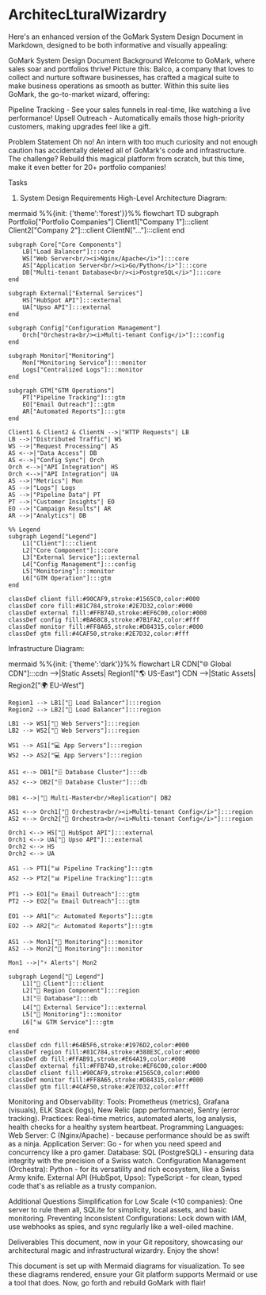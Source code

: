 # ArchitecLturalWizardry

Here's an enhanced version of the GoMark System Design Document in Markdown, designed to be both informative and visually appealing:

GoMark System Design Document
Background
Welcome to GoMark, where sales soar and portfolios thrive! Picture this: Balco, a company that loves to collect and nurture software businesses, has crafted a magical suite to make business operations as smooth as butter. Within this suite lies GoMark, the go-to-market wizard, offering:

Pipeline Tracking - See your sales funnels in real-time, like watching a live performance!
Upsell Outreach - Automatically emails those high-priority customers, making upgrades feel like a gift.

Problem Statement
Oh no! An intern with too much curiosity and not enough caution has accidentally deleted all of GoMark's code and infrastructure. The challenge? Rebuild this magical platform from scratch, but this time, make it even better for 20+ portfolio companies!

Tasks
1. System Design
Requirements
High-Level Architecture Diagram:

mermaid
%%{init: {'theme':'forest'}}%%
flowchart TD
    subgraph Portfolio["Portfolio Companies"]
        Client1["Company 1"]:::client
        Client2["Company 2"]:::client
        ClientN["..."]:::client
    end
    
    subgraph Core["Core Components"]
        LB["Load Balancer"]:::core
        WS["Web Server<br/><i>Nginx/Apache</i>"]:::core
        AS["Application Server<br/><i>Go/Python</i>"]:::core
        DB["Multi-tenant Database<br/><i>PostgreSQL</i>"]:::core
    end
    
    subgraph External["External Services"]
        HS["HubSpot API"]:::external
        UA["Upso API"]:::external
    end
    
    subgraph Config["Configuration Management"]
        Orch["Orchestra<br/><i>Multi-tenant Config</i>"]:::config
    end
    
    subgraph Monitor["Monitoring"]
        Mon["Monitoring Service"]:::monitor
        Logs["Centralized Logs"]:::monitor
    end
    
    subgraph GTM["GTM Operations"]
        PT["Pipeline Tracking"]:::gtm
        EO["Email Outreach"]:::gtm
        AR["Automated Reports"]:::gtm
    end

    Client1 & Client2 & ClientN -->|"HTTP Requests"| LB
    LB -->|"Distributed Traffic"| WS
    WS -->|"Request Processing"| AS
    AS <-->|"Data Access"| DB
    AS <-->|"Config Sync"| Orch
    Orch <-->|"API Integration"| HS
    Orch <-->|"API Integration"| UA
    AS -->|"Metrics"| Mon
    AS -->|"Logs"| Logs
    AS -->|"Pipeline Data"| PT
    PT -->|"Customer Insights"| EO
    EO -->|"Campaign Results"| AR
    AR -->|"Analytics"| DB

    %% Legend
    subgraph Legend["Legend"]
        L1["Client"]:::client
        L2["Core Component"]:::core
        L3["External Service"]:::external
        L4["Config Management"]:::config
        L5["Monitoring"]:::monitor
        L6["GTM Operation"]:::gtm
    end

    classDef client fill:#90CAF9,stroke:#1565C0,color:#000
    classDef core fill:#81C784,stroke:#2E7D32,color:#000
    classDef external fill:#FFB74D,stroke:#EF6C00,color:#000
    classDef config fill:#BA68C8,stroke:#7B1FA2,color:#fff
    classDef monitor fill:#FF8A65,stroke:#D84315,color:#000
    classDef gtm fill:#4CAF50,stroke:#2E7D32,color:#fff

Infrastructure Diagram:

mermaid
%%{init: {'theme':'dark'}}%%
flowchart LR
    CDN["🌐 Global CDN"]:::cdn -->|Static Assets| Region1["🌎 US-East"]
    CDN -->|Static Assets| Region2["🌍 EU-West"]
    
    Region1 --> LB1["🔄 Load Balancer"]:::region
    Region2 --> LB2["🔄 Load Balancer"]:::region
    
    LB1 --> WS1["🔧 Web Servers"]:::region
    LB2 --> WS2["🔧 Web Servers"]:::region
    
    WS1 --> AS1["💻 App Servers"]:::region
    WS2 --> AS2["💻 App Servers"]:::region
    
    AS1 <--> DB1["🗄️ Database Cluster"]:::db
    AS2 <--> DB2["🗄️ Database Cluster"]:::db
    
    DB1 <-->|"🌉 Multi-Master<br/>Replication"| DB2
    
    AS1 <--> Orch1["🎼 Orchestra<br/><i>Multi-tenant Config</i>"]:::region
    AS2 <--> Orch2["🎼 Orchestra<br/><i>Multi-tenant Config</i>"]:::region
    
    Orch1 <--> HS["🔗 HubSpot API"]:::external
    Orch1 <--> UA["🔗 Upso API"]:::external
    Orch2 <--> HS
    Orch2 <--> UA
    
    AS1 --> PT1["📊 Pipeline Tracking"]:::gtm
    AS2 --> PT2["📊 Pipeline Tracking"]:::gtm
    
    PT1 --> EO1["✉️ Email Outreach"]:::gtm
    PT2 --> EO2["✉️ Email Outreach"]:::gtm
    
    EO1 --> AR1["📈 Automated Reports"]:::gtm
    EO2 --> AR2["📈 Automated Reports"]:::gtm
    
    AS1 --> Mon1["🔔 Monitoring"]:::monitor
    AS2 --> Mon2["🔔 Monitoring"]:::monitor
    
    Mon1 -->|"⚡ Alerts"| Mon2
    
    subgraph Legend["🔑 Legend"]
        L1["🔗 Client"]:::client
        L2["🧩 Region Component"]:::region
        L3["🗄️ Database"]:::db
        L4["🔗 External Service"]:::external
        L5["🔔 Monitoring"]:::monitor
        L6["📊 GTM Service"]:::gtm
    end

    classDef cdn fill:#64B5F6,stroke:#1976D2,color:#000
    classDef region fill:#81C784,stroke:#388E3C,color:#000
    classDef db fill:#FFAB91,stroke:#E64A19,color:#000
    classDef external fill:#FFB74D,stroke:#EF6C00,color:#000
    classDef client fill:#90CAF9,stroke:#1565C0,color:#000
    classDef monitor fill:#FF8A65,stroke:#D84315,color:#000
    classDef gtm fill:#4CAF50,stroke:#2E7D32,color:#fff

Monitoring and Observability:
Tools: Prometheus (metrics), Grafana (visuals), ELK Stack (logs), New Relic (app performance), Sentry (error tracking).
Practices: Real-time metrics, automated alerts, log analysis, health checks for a healthy system heartbeat.
Programming Languages:
Web Server: C (Nginx/Apache) - because performance should be as swift as a ninja.
Application Server: Go - for when you need speed and concurrency like a pro gamer.
Database: SQL (PostgreSQL) - ensuring data integrity with the precision of a Swiss watch.
Configuration Management (Orchestra): Python - for its versatility and rich ecosystem, like a Swiss Army knife.
External API (HubSpot, Upso): TypeScript - for clean, typed code that's as reliable as a trusty companion.

Additional Questions
Simplification for Low Scale (<10 companies): 
One server to rule them all, SQLite for simplicity, local assets, and basic monitoring.
Preventing Inconsistent Configurations:
Lock down with IAM, use webhooks as spies, and sync regularly like a well-oiled machine.

Deliverables
This document, now in your Git repository, showcasing our architectural magic and infrastructural wizardry. Enjoy the show!

This document is set up with Mermaid diagrams for visualization. To see these diagrams rendered, ensure your Git platform supports Mermaid or use a tool that does. Now, go forth and rebuild GoMark with flair!

